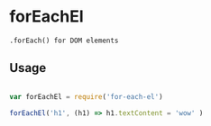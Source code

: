 # forEachEl

`.forEach() for DOM elements`

## Usage

```js

var forEachEl = require('for-each-el')

forEachEl('h1', (h1) => h1.textContent = 'wow' )
